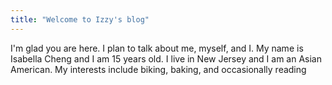 ```yaml
---
title: "Welcome to Izzy's blog"
---
```


I'm glad you are here. I plan to talk about me, myself, and I. My name is Isabella Cheng and I am 15 years old. I live in New Jersey and I am an Asian American. My interests include biking, baking, and occasionally reading
